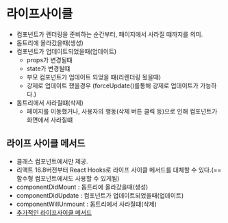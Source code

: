# 라이프사이클

- 컴포넌트가 렌더링을 준비하는 순간부터, 페이지에서 사라질 떄까지를 의미.
- 돔트리에 올라갔을때(생성)
- 컴포넌트가 업데이트되었을때(업데이트)
  - props가 변경될떄
  - state가 변경될떄
  - 부모 컴포넌트가 업데이트 되었을 떄(리렌더링 됬을때)
  - 강제로 업데이트 했을경우 (forceUpdate()를통해 강제로 업데이트가 가능하다.)
- 돔트리에서 사라질떄(삭제)
  - 페이지를 이동했거나, 사용자의 행동(삭제 버튼 클릭 등)으로 인해 컴포넌트가 화면에서 사라질떄

## 라이프 사이클 메서드

- 클래스 컴포넌트에서만 제공.
- 리액트 16.8버전부터 React Hooks로 라이프 사이클 메서드를 대체할 수 있다.(==함수형 컴포넌트에서도 사용할 수 있게됨)
- componentDidMount : 돔트리에 올라갔을때(생성)
- componentDidUpdate : 컴포넌트가 업데이트되었을때(업데이트)
- componentWillUnmount : 돔트리에서 사라질떄(삭제)
- [추가적인 라이프사이클 메서드](https://ko.reactjs.org/docs/react-component.html) 
